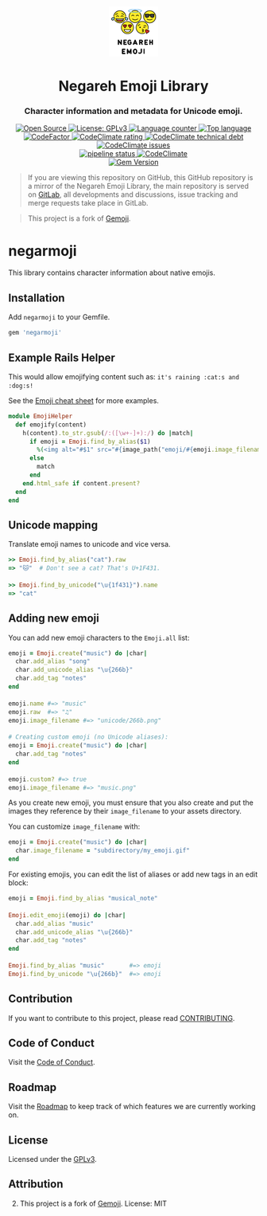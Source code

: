 <p align="center">
  <br>
  <a href="#">
    <img src="logo.svg" width="100" alt="Negareh Emoji Library"/>
  </a>
</p>

<h1 align="center">Negareh Emoji Library</h1>
<h3 align="center">Character information and metadata for Unicode emoji.</h3>

<p align="center">
  <a title="Open Source" href="https://opensource.com/resources/what-open-source" target="_blank">
    <img src="https://img.shields.io/badge/Open%20Source-Forever-brightgreen?logo=open-source-initiative&style=flat-square" alt="Open Source">
  </a>
  <a title="License: GPLv3" href="https://www.opensource.org/licenses/GPL-3.0" target="_blank">
    <img src="https://img.shields.io/github/license/azadeh-afzar/Negareh-Emoji-Library?logo=gnu&style=flat-square" alt="License: GPLv3">
  </a>
  <a title="Language counter" href="#" target="_blank">
    <img src="https://img.shields.io/github/languages/count/azadeh-afzar/Negareh-Emoji-Library?logo=gitlab&style=flat-square" alt="Language counter">
  </a>
  <a title="Top language" href="#" target="_blank">
    <img src="https://img.shields.io/github/languages/top/azadeh-afzar/Negareh-Emoji-Library?logo=gitlab&style=flat-square" alt="Top language">
  </a>
  
  <br>
  
  <a title="Code Quality: Codefactor.io" href="https://www.codefactor.io/repository/github/azadeh-afzar/Negareh-Emoji-Library" target="_blank">
    <img src="https://www.codefactor.io/repository/github/azadeh-afzar/Negareh-Emoji-Library/badge?style=flat-square" alt="CodeFactor"/>
  </a>
  <a title="Code Quality: CodeClimate.com" href="https://codeclimate.com/github/azadeh-afzar/Negareh-Emoji-Library/maintainability" target="_blank">
    <img src="https://img.shields.io/codeclimate/maintainability/azadeh-afzar/Negareh-Emoji-Library?logo=code-climate&style=flat-square" alt="CodeClimate rating"/>
  </a>
  <a title="Code Technical Debt: CodeClimate.com" href="https://codeclimate.com/github/azadeh-afzar/Negareh-Emoji-Library/maintainability" target="_blank">
    <img src="https://img.shields.io/codeclimate/tech-debt/azadeh-afzar/Negareh-Emoji-Library?logo=code-climate&style=flat-square" alt="CodeClimate technical debt"/>
  </a>
  <a title="Code Issues: CodeClimate.com" href="https://codeclimate.com/github/azadeh-afzar/Negareh-Emoji-Library/maintainability" target="_blank">
    <img src="https://img.shields.io/codeclimate/issues/azadeh-afzar/Negareh-Emoji-Library?logo=code-climate&style=flat-square" alt="CodeClimate issues"/>
  </a>
  
  <br>

  <a title="GitLab: pipeline status" href="https://gitlab.com/Azadeh-Afzar/Web-Development/Negareh-Emoji-Library/commits/master" target="_blank">
    <img src="https://img.shields.io/gitlab/pipeline/Web-Development/Negareh-Emoji-Library?gitlab_url=https%3A%2F%2Fgitlab.com%2FAzadeh-Afzar&logo=gitlab&style=flat-square"  alt="pipeline status" />
  </a>
  <a title="Test Coverage: CodeClimate.com" href="https://codeclimate.com/github/azadeh-afzar/Negareh-Emoji-Library" target="_blank">
    <img src="https://img.shields.io/codeclimate/coverage/azadeh-afzar/Negareh-Emoji-Library?logo=code-climate&style=flat-square" alt="CodeClimate"/>
  </a>
  
  <br>

  <a title="Gem Version" href="https://rubygems.org/gems/negarmoji">
    <img src="https://img.shields.io/gem/v/negarmoji?color=red&label=Negareh%20Emoji%20Library&logo=rubygems&style=flat-square" alt="Gem Version">
  </a>
</p>

> If you are viewing this repository on GitHub, this GitHub repository is a mirror of the Negareh Emoji Library,
> the main repository is served on 
><a href="https://gitlab.com/Azadeh-Afzar/Web-Development/Negareh-Emoji-Library">GitLab</a>, all developments and
>discussions, issue tracking and merge requests take place in GitLab.  

> This project is a fork of <a href="https://github.com/github/jemoji">Gemoji</a>. 

negarmoji
======

This library contains character information about native emojis.


Installation
------------

Add `negarmoji` to your Gemfile.

``` ruby
gem 'negarmoji'
```


Example Rails Helper
--------------------

This would allow emojifying content such as: `it's raining :cat:s and :dog:s!`

See the [Emoji cheat sheet](http://www.emoji-cheat-sheet.com) for more examples.

```ruby
module EmojiHelper
  def emojify(content)
    h(content).to_str.gsub(/:([\w+-]+):/) do |match|
      if emoji = Emoji.find_by_alias($1)
        %(<img alt="#$1" src="#{image_path("emoji/#{emoji.image_filename}")}" style="vertical-align:middle" width="20" height="20" />)
      else
        match
      end
    end.html_safe if content.present?
  end
end
```

Unicode mapping
---------------

Translate emoji names to unicode and vice versa.

```ruby
>> Emoji.find_by_alias("cat").raw
=> "🐱"  # Don't see a cat? That's U+1F431.

>> Emoji.find_by_unicode("\u{1f431}").name
=> "cat"
```

Adding new emoji
----------------

You can add new emoji characters to the `Emoji.all` list:

```ruby
emoji = Emoji.create("music") do |char|
  char.add_alias "song"
  char.add_unicode_alias "\u{266b}"
  char.add_tag "notes"
end

emoji.name #=> "music"
emoji.raw  #=> "♫"
emoji.image_filename #=> "unicode/266b.png"

# Creating custom emoji (no Unicode aliases):
emoji = Emoji.create("music") do |char|
  char.add_tag "notes"
end

emoji.custom? #=> true
emoji.image_filename #=> "music.png"
```

As you create new emoji, you must ensure that you also create and put the images
they reference by their `image_filename` to your assets directory.

You can customize `image_filename` with:

```ruby
emoji = Emoji.create("music") do |char|
  char.image_filename = "subdirectory/my_emoji.gif"
end
```

For existing emojis, you can edit the list of aliases or add new tags in an edit block:

```ruby
emoji = Emoji.find_by_alias "musical_note"

Emoji.edit_emoji(emoji) do |char|
  char.add_alias "music"
  char.add_unicode_alias "\u{266b}"
  char.add_tag "notes"
end

Emoji.find_by_alias "music"       #=> emoji
Emoji.find_by_unicode "\u{266b}"  #=> emoji
```
## Contribution

If you want to contribute to this project, please read [CONTRIBUTING](CONTRIBUTING.md).

## Code of Conduct

Visit the [Code of Conduct](CODE_OF_CONDUCT.md).

## Roadmap

Visit the [Roadmap](ROADMAP.md) to keep track of which features we are currently
working on.

## License

Licensed under the [GPLv3](LICENSE).

## Attribution
2. This project is a fork of [Gemoji](https://github.com/github/gemoji). License: MIT
